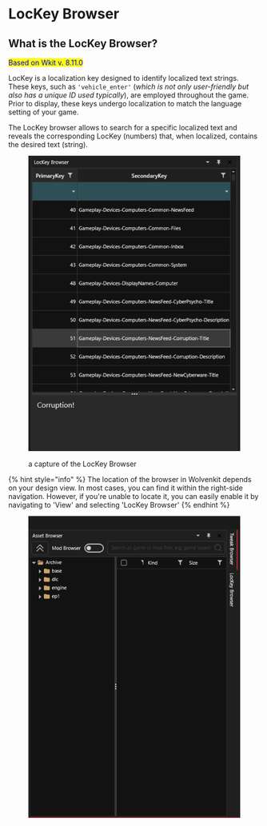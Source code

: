 # LocKey Browser

## What is the LocKey Browser?

<mark style="color:blue;">Based on Wkit v. 8.11.0</mark>

LocKey is a localization key designed to identify localized text strings. These keys, such as `'vehicle_enter'` (_which is not only user-friendly but also has a unique ID used typically_), are employed throughout the game. Prior to display, these keys undergo localization to match the language setting of your game.&#x20;

The LocKey browser allows to search for a specific localized text and reveals the corresponding LocKey (numbers) that, when localized, contains the desired text (string).



<figure><img src="../../.gitbook/assets/image (10).png" alt=""><figcaption><p>a capture of the LocKey Browser </p></figcaption></figure>



{% hint style="info" %}
The location of the browser in Wolvenkit depends on your design view. In most cases, you can find it within the right-side navigation. However, if you're unable to locate it, you can easily enable it by navigating to 'View' and selecting 'LocKey Browser'
{% endhint %}

<figure><img src="../../.gitbook/assets/image (1) (1) (1).png" alt=""><figcaption></figcaption></figure>
